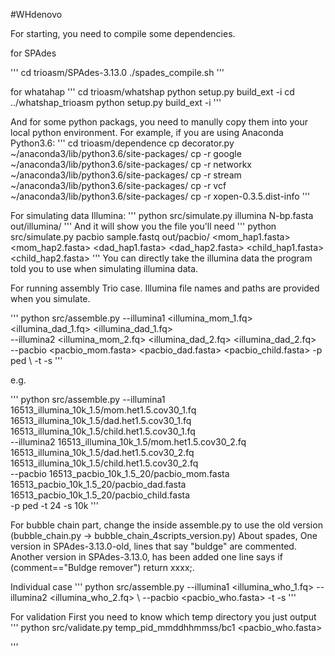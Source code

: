 #WHdenovo

For starting, you need to compile some dependencies.

for SPAdes

'''
cd trioasm/SPAdes-3.13.0
./spades_compile.sh
'''

for whatahap
'''
cd trioasm/whatshap
python setup.py build_ext -i
cd ../whatshap_trioasm
python setup.py build_ext -i
'''

And for some python packags, you need to manully copy them into your local python environment.
For example, if you are using Anaconda Python3.6:
'''
cd trioasm/dependence
cp decorator.py ~/anaconda3/lib/python3.6/site-packages/
cp -r google ~/anaconda3/lib/python3.6/site-packages/
cp -r networkx ~/anaconda3/lib/python3.6/site-packages/
cp -r stream ~/anaconda3/lib/python3.6/site-packages/
cp -r vcf ~/anaconda3/lib/python3.6/site-packages/
cp -r xopen-0.3.5.dist-info
''' 


For simulating data
Illumina:
'''
python src/simulate.py illumina N-bp.fasta <het> out/illumina/
'''
And it will show you the file you'll need
'''
python src/simulate.py pacbio sample.fastq <coverage> out/pacbio/ <mom_hap1.fasta> <mom_hap2.fasta> <dad_hap1.fasta> <dad_hap2.fasta> <child_hap1.fasta> <child_hap2.fasta>
'''
You can directly take the illumina data the program told you to use when simulating illumina data.


For running assembly
Trio case. Illumina file names and paths are provided when you simulate.

'''
python src/assemble.py --illumina1 <illumina_mom_1.fq> <illumina_dad_1.fq> <illumina_dad_1.fq> \
                       --illumina2  <illumina_mom_2.fq> <illumina_dad_2.fq> <illumina_dad_2.fq> \
                       --pacbio <pacbio_mom.fasta> <pacbio_dad.fasta> <pacbio_child.fasta>  -p ped \ 
                       -t <thread> -s <genome size>
'''

e.g.

'''
python src/assemble.py --illumina1 16513_illumina_10k_1.5/mom.het1.5.cov30_1.fq 16513_illumina_10k_1.5/dad.het1.5.cov30_1.fq 16513_illumina_10k_1.5/child.het1.5.cov30_1.fq \
                       --illumina2 16513_illumina_10k_1.5/mom.het1.5.cov30_2.fq 16513_illumina_10k_1.5/dad.het1.5.cov30_2.fq 16513_illumina_10k_1.5/child.het1.5.cov30_2.fq \
                       --pacbio 16513_pacbio_10k_1.5_20/pacbio_mom.fasta 16513_pacbio_10k_1.5_20/pacbio_dad.fasta 16513_pacbio_10k_1.5_20/pacbio_child.fasta \
                       -p ped -t 24 -s 10k
'''

For bubble chain part, change the inside assemble.py to use the old version (bubble_chain.py -> bubble_chain_4scripts_version.py)
About spades, One version in SPAdes-3.13.0-old, lines that say "buldge" are commented. Another version in SPAdes-3.13.0, has been added one line says if (comment=="Buldge remover") return xxxx;.

Individual case
'''
python src/assemble.py --illumina1 <illumina_who_1.fq> --illumina2 <illumina_who_2.fq> \ 
                       --pacbio <pacbio_who.fasta> -t <thread> -s <genome size>
'''

For validation
First you need to know which temp directory you just output
'''
python src/validate.py temp_pid_mmddhhmmss/bc1 <pacbio_who.fasta>

'''
